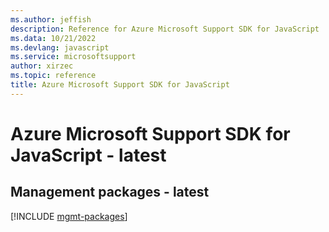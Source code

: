 ```yaml
---
ms.author: jeffish
description: Reference for Azure Microsoft Support SDK for JavaScript
ms.data: 10/21/2022
ms.devlang: javascript
ms.service: microsoftsupport
author: xirzec
ms.topic: reference
title: Azure Microsoft Support SDK for JavaScript
---
```

# Azure Microsoft Support SDK for JavaScript - latest

## Management packages - latest
[!INCLUDE [mgmt-packages](microsoft-support-mgmt-index.md)]